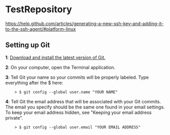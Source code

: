 # TestRepository
https://help.github.com/articles/generating-a-new-ssh-key-and-adding-it-to-the-ssh-agent/#platform-linux

## Setting up Git
**1**:   [Download and install the latest version of Git.](https://git-scm.com/downloads)

**2**:   On your computer, open the Terminal application.

**3**:   Tell Git your name so your commits will be properly labeled. Type everything after the $ here:

        > $ git config --global user.name "YOUR NAME"
        
**4**:   Tell Git the email address that will be associated with your Git commits. The email you specify should be the same one found in your email settings. To keep your email address hidden, see "Keeping your email address private".

        > $ git config --global user.email "YOUR EMAIL ADDRESS"

  
